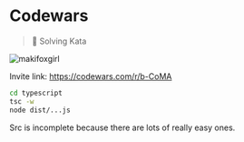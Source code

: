 # Codewars

> 💮 Solving Kata

![makifoxgirl](https://www.codewars.com/users/makifoxgirl/badges/large)

Invite link: https://codewars.com/r/b-CoMA

```bash
cd typescript
tsc -w
node dist/...js
```

Src is incomplete because there are lots of really easy ones.
